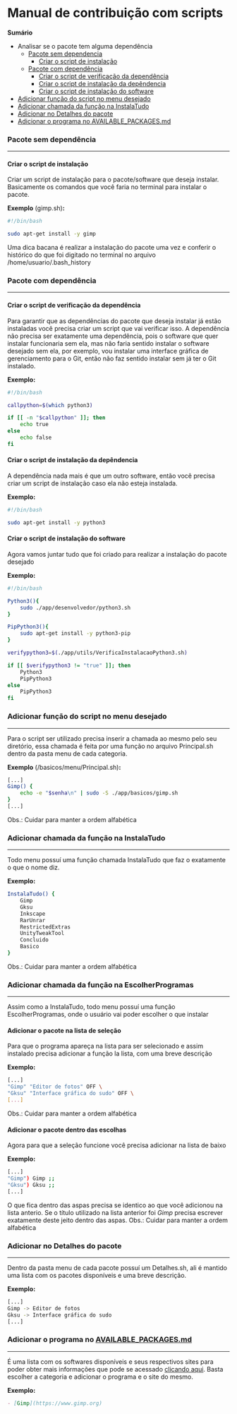 # Manual de contribuição com scripts

**Sumário**
- Analisar se o pacote tem alguma dependência
  - [Pacote sem dependencia](#pacote-sem-dependência)
    - [Criar o script de instalação](#criar-o-script-de-instalação)
  - [Pacote com dependência](#pacote-com-dependência)
    - [Criar o script de verificação da dependência](#criar-o-script-de-verificação-da-dependência)
    - [Criar o script de instalação da depêndencia](#criar-o-script-de-instalação-da-depêndencia)
    - [Criar o script de instalação do software](#criar-o-script-de-instalação-do-software)
- [Adicionar função do script no menu desejado](#adicionar-função-do-script-no-menu-desejado)
- [Adicionar chamada da função na InstalaTudo](#adicionar-chamada-da-função-na-instalatudo)
- [Adicionar no Detalhes do pacote](#adicionar-no-detalhes-do-pacote)
- [Adicionar o programa no AVAILABLE_PACKAGES.md](#adicionar-o-programa-no-available_packagesmd)
 
### Pacote sem dependência
---
#### Criar o script de instalação
Criar um script de instalação para o pacote/software que deseja instalar. Basicamente os comandos que você faria no terminal para instalar o pacote.

**Exemplo** (gimp.sh)**:**
```bash
#!/bin/bash

sudo apt-get install -y gimp
```
Uma dica bacana é realizar a instalação do pacote uma vez e conferir o histórico do que foi digitado no terminal no arquivo /home/usuario/.bash_history

### Pacote com dependência
---
#### Criar o script de verificação da dependência
Para garantir que as dependências do pacote que deseja instalar já estão instaladas você precisa criar um script que vai verificar isso. A dependência não precisa ser exatamente uma dependência, pois o software que quer instalar funcionaria sem ela, mas não faria sentido instalar o software desejado sem ela, por exemplo, vou instalar uma interface gráfica de gerenciamento para o Git, então não faz sentido instalar sem já ter o Git instalado.

**Exemplo:**
```bash
#!/bin/bash

callpython=$(which python3)

if [[ -n "$callpython" ]]; then
	echo true
else
	echo false
fi
```
#### Criar o script de instalação da depêndencia
A dependência nada mais é que um outro software, então você precisa criar um script de instalação caso ela não esteja instalada.

**Exemplo:**
```bash
#!/bin/bash

sudo apt-get install -y python3
```
#### Criar o script de instalação do software
Agora vamos juntar tudo que foi criado para realizar a instalação do pacote desejado

**Exemplo:**
```bash
#!/bin/bash

Python3(){
	sudo ./app/desenvolvedor/python3.sh
}

PipPython3(){
	sudo apt-get install -y python3-pip
}

verifypython3=$(./app/utils/VerificaInstalacaoPython3.sh)

if [[ $verifypython3 != "true" ]]; then
	Python3
	PipPython3
else
	PipPython3
fi
```

### Adicionar função do script no menu desejado
---
Para o script ser utilizado precisa inserir a chamada ao mesmo pelo seu diretório, essa chamada é feita por uma função no arquivo Principal.sh dentro da pasta menu de cada categoria.

**Exemplo** (/basicos/menu/Principal.sh)**:**
```bash
[...]
Gimp() {
	echo -e "$senha\n" | sudo -S ./app/basicos/gimp.sh
}
[...]
```
Obs.: Cuidar para manter a ordem alfabética

### Adicionar chamada da função na InstalaTudo
---
Todo menu possuí uma função chamada InstalaTudo que faz o exatamente o que o nome diz.

**Exemplo:**
```bash
InstalaTudo() {
	Gimp
	Gksu
	Inkscape
	RarUnrar
	RestrictedExtras
	UnityTweakTool
	Concluido
	Basico
}
```
Obs.: Cuidar para manter a ordem alfabética

### Adicionar chamada da função na EscolherProgramas
---
Assim como a InstalaTudo, todo menu possuí uma função EscolherProgramas, onde o usuário vai poder escolher o que instalar
#### Adicionar o pacote na lista de seleção
Para que o programa apareça na lista para ser selecionado e assim instalado precisa adicionar a função la lista, com uma breve descrição

**Exemplo:**
```bash
[...]
"Gimp" "Editor de fotos" OFF \
"Gksu" "Interface gráfica do sudo" OFF \
[...]
```
Obs.: Cuidar para manter a ordem alfabética
#### Adicionar o pacote dentro das escolhas
Agora para que a seleção funcione você precisa adicionar na lista de baixo

**Exemplo:**
```bash
[...]
"Gimp") Gimp ;;
"Gksu") Gksu ;;
[...]
```
O que fica dentro das aspas precisa se identico ao que você adicionou na lista anterio. Se o título utilizado na lista anterior foi *Gimp* precisa escrever exatamente deste jeito dentro das aspas.
Obs.: Cuidar para manter a ordem alfabética

### Adicionar no Detalhes do pacote
---
Dentro da pasta menu de cada pacote possuí um Detalhes.sh, ali é mantido uma lista com os pacotes disponíveis e uma breve descrição.

**Exemplo:**
```bash
[...]
Gimp -> Editor de fotos
Gksu -> Interface gráfica do sudo
[...]
```

### Adicionar o programa no [AVAILABLE_PACKAGES.md](AVAILABLE_PACKAGES.md)
---
É uma lista com os softwares disponíveis e seus respectivos sites para poder obter mais informações que pode se acessado [clicando aqui](AVAILABLE_PACKAGES.md). Basta escolher a categoria e adicionar o programa e o site do mesmo.

**Exemplo:**
```markdown
- [Gimp](https://www.gimp.org)
```